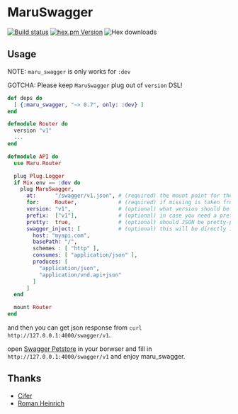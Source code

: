 MaruSwagger
===========

[![Build status](https://travis-ci.org/falood/maru_swagger.svg "Build status")](https://travis-ci.org/falood/maru_swagger)
[![hex.pm Version](https://img.shields.io/hexpm/v/maru_swagger.svg)](https://hex.pm/packages/maru_swagger)
![Hex downloads](https://img.shields.io/hexpm/dt/maru_swagger.svg "Hex downloads")


## Usage

NOTE: `maru_swagger` is only works for `:dev`

GOTCHA: Please keep `MaruSwagger` plug out of `version` DSL!

```elixir
def deps do
  [ {:maru_swagger, "~> 0.7", only: :dev} ]
end

defmodule Router do
  version "v1"
  ...
end

defmodule API do
  use Maru.Router

  plug Plug.Logger
  if Mix.env == :dev do
    plug MaruSwagger,
      at:      "/swagger/v1.json", # (required) the mount point for the URL
      for:     Router,             # (required) if missing is taken from config.exs
      version: "v1",               # (optional) what version should be considered during Swagger JSON generation?
      prefix:  ["v1"],             # (optional) in case you need a prefix for the URLs in Swagger JSON
      pretty:  true,               # (optional) should JSON be pretty-printed?
      swagger_inject: [            # (optional) this will be directly injected into the root Swagger JSON
        host: "myapi.com",
        basePath: "/",
        schemes : [ "http" ],
        consumes: [ "application/json" ],
        produces: [
          "application/json",
          "application/vnd.api+json"
        ]
      ]
  end

  mount Router
end
```

and then you can get json response from `curl http://127.0.0.1:4000/swagger/v1`.

open [Swagger Petstore](http://petstore.swagger.io) in your borwser and fill in `http://127.0.0.1:4000/swagger/v1` and enjoy maru_swagger.


## Thanks

* [Cifer](https://github.com/Cifer-Y)
* [Roman Heinrich](https://github.com/mindreframer)

